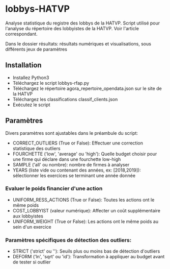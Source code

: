 # lobbys-HATVP
Analyse statistique du registre des lobbys de la HATVP.
Script utilisé pour l'analyse du répertoire des lobbyistes de la HATVP. Voir l'article correspondant.

Dans le dossier résultats: résultats numériques et visualisations, sous différents jeux de paramètres

## Installation
 - Installez Python3
 - Téléchargez le script lobbys-rfap.py
 - Téléchargez le répertoire agora_repertoire_opendata.json sur le site de la HATVP
 - Téléchargez les classifications classif_clients.json
 - Exécutez le script

## Paramètres
Divers paramètres sont ajustables dans le préambule du script:
 - CORRECT_OUTLIERS (True or False): Effectuer une correction statistique des outliers
 - FOURCHETTE ('low', 'average' ou 'high'): Quelle budget choisir pour une firme qui déclare dans une fourchette low-high
 - SAMPLE ('all' ou nombre): nombre de firmes à analyser
 - YEARS (liste vide ou contenant des années, ex: [2018,2019]): sélectionner les exercices se terminant une année donnée

### Evaluer le poids financier d'une action
 - UNIFORM_RESS_ACTIONS (True or False): Toutes les actions ont le même poids
 - COST_LOBBYIST (valeur numérique): Affecter un coût supplémentaire aux lobbyistes
 - UNIFORM_WEIGHT (True or False): Les actions ont le même poids au sein d'un exercice

### Paramètres spécifiques de détection des outliers:
 - STRICT ('strict' ou ''): Seuils plus ou moins bas de détection d'outliers
 - DEFORM ('ln', 'sqrt' ou 'id'): Transformation à appliquer au budget avant de tester si outlier 
